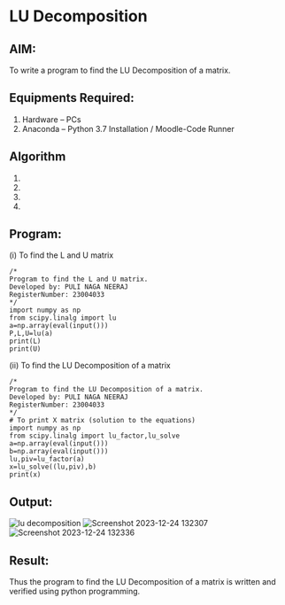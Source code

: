 # LU Decomposition 

## AIM:
To write a program to find the LU Decomposition of a matrix.

## Equipments Required:
1. Hardware – PCs
2. Anaconda – Python 3.7 Installation / Moodle-Code Runner

## Algorithm
1. 
2. 
3. 
4. 

## Program:
(i) To find the L and U matrix
```
/*
Program to find the L and U matrix.
Developed by: PULI NAGA NEERAJ
RegisterNumber: 23004033
*/
import numpy as np
from scipy.linalg import lu
a=np.array(eval(input()))
P,L,U=lu(a)
print(L)
print(U)
```

(ii) To find the LU Decomposition of a matrix
```
/*
Program to find the LU Decomposition of a matrix.
Developed by: PULI NAGA NEERAJ
RegisterNumber: 23004033
*/
# To print X matrix (solution to the equations)
import numpy as np
from scipy.linalg import lu_factor,lu_solve
a=np.array(eval(input()))
b=np.array(eval(input()))
lu,piv=lu_factor(a)
x=lu_solve((lu,piv),b)
print(x)
```

## Output:
![lu decomposition]()
![Screenshot 2023-12-24 132307](https://github.com/PuliNagaNeeraj/LU-Decomposition/assets/138849173/9f487f1b-ea9e-4a18-88d7-a5beb77375f4)
![Screenshot 2023-12-24 132336](https://github.com/PuliNagaNeeraj/LU-Decomposition/assets/138849173/842998ec-dc32-4d37-9dcf-f29947697329)



## Result:
Thus the program to find the LU Decomposition of a matrix is written and verified using python programming.

